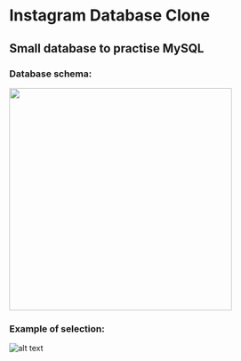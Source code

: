 # Instagram Database Clone
## Small database to practise MySQL

### Database schema:
<img src="https://github.com/matpiwowarski/Instagram-Database-Clone/blob/master/instagram%20schema.png" width="400"/>

### Example of selection:
![alt text](https://github.com/matpiwowarski/Instagram-Database-Clone/blob/master/example.png) 
